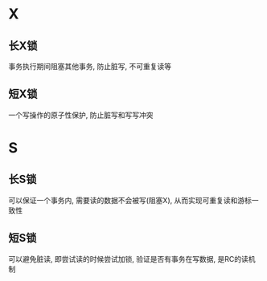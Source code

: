 # X
## 长X锁
事务执行期间阻塞其他事务, 防止脏写, 不可重复读等
## 短X锁
一个写操作的原子性保护, 防止脏写和写写冲突
# S

## 长S锁
可以保证一个事务内, 需要读的数据不会被写(阻塞X), 从而实现可重复读和游标一致性
## 短S锁
可以避免脏读, 即尝试读的时候尝试加锁, 验证是否有事务在写数据, 是RC的读机制